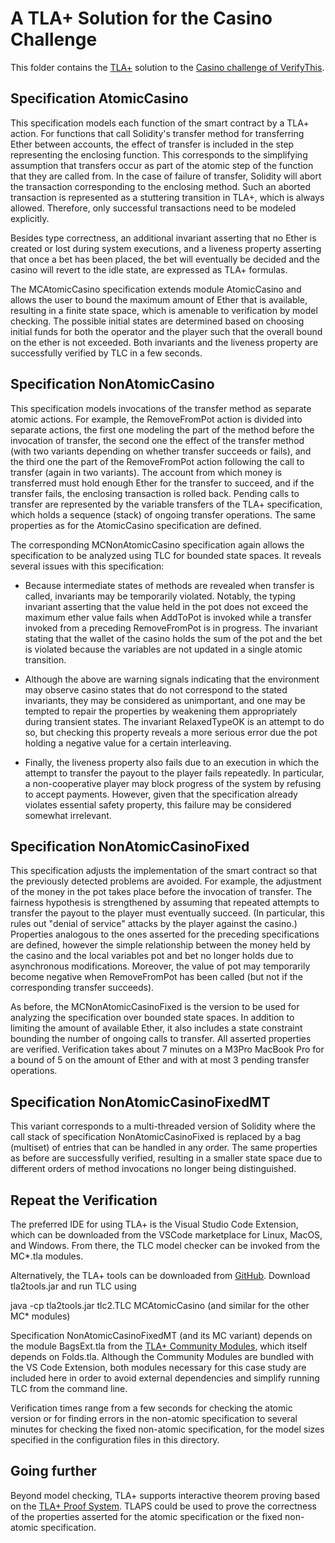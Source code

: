 # A TLA+ Solution for the Casino Challenge

This folder contains the [TLA+](https://foundation.tlapl.us) solution to the [Casino challenge of VerifyThis](https://verifythis.github.io/casino/). 

## Specification AtomicCasino

This specification models each function of the smart contract by a TLA+ action. For functions that call Solidity's transfer method for transferring Ether between accounts, the effect of transfer is included in the step representing the enclosing function. This corresponds to the simplifying assumption that transfers occur as part of the atomic step of the function that they are called from. In the case of failure of transfer, Solidity will abort the transaction corresponding to the enclosing method. Such an aborted transaction is represented as a stuttering transition in TLA+, which is always allowed. Therefore, only successful transactions need to be modeled explicitly.

Besides type correctness, an additional invariant asserting that no Ether is created or lost during system executions, and a liveness property asserting that once a bet has been placed, the bet will eventually be decided and the casino will revert to the idle state, are expressed as TLA+ formulas.

The MCAtomicCasino specification extends module AtomicCasino and allows the user to bound the maximum amount of Ether that is available, resulting in a finite state space, which is amenable to verification by model checking. The possible initial states are determined based on choosing initial funds for both the operator and the player such that the overall bound on the ether is not exceeded. Both invariants and the liveness property are successfully verified by TLC in a few seconds.

## Specification NonAtomicCasino

This specification models invocations of the transfer method as separate atomic actions. For example, the RemoveFromPot action is divided into separate actions, the first one modeling the part of the method before the invocation of transfer, the second one the effect of the transfer method (with two variants depending on whether transfer succeeds or fails), and the third one the part of the RemoveFromPot action following the call to transfer (again in two variants). The account from which money is transferred must hold enough Ether for the transfer to succeed, and if the transfer fails, the enclosing transaction is rolled back. Pending calls to transfer are represented by the variable transfers of the TLA+ specification, which holds a sequence (stack) of ongoing transfer operations. The same properties as for the AtomicCasino specification are defined.

The corresponding MCNonAtomicCasino specification again allows the specification to be analyzed using TLC for bounded state spaces. It reveals several issues with this specification:

- Because intermediate states of methods are revealed when transfer is called, invariants may be temporarily violated. Notably, the typing invariant asserting that the value held in the pot does not exceed the maximum ether value fails when AddToPot is invoked while a transfer invoked from a preceding RemoveFromPot is in progress. The invariant stating that the wallet of the casino holds the sum of the pot and the bet is violated because the variables are not updated in a single atomic transition.

- Although the above are warning signals indicating that the environment may observe casino states that do not correspond to the stated invariants, they may be considered as unimportant, and one may be tempted to repair the properties by weakening them appropriately during transient states. The invariant RelaxedTypeOK is an attempt to do so, but checking this property reveals a more serious error due the pot holding a negative value for a certain interleaving.

- Finally, the liveness property also fails due to an execution in which the attempt to transfer the payout to the player fails repeatedly. In particular, a non-cooperative player may block progress of the system by refusing to accept payments. However, given that the specification already violates essential safety property, this failure may be considered somewhat irrelevant.

## Specification NonAtomicCasinoFixed

This specification adjusts the implementation of the smart contract so that the previously detected problems are avoided. For example, the adjustment of the money in the pot takes place before the invocation of transfer. The fairness hypothesis is strengthened by assuming that repeated attempts to transfer the payout to the player must eventually succeed. (In particular, this rules out "denial of service" attacks by the player against the casino.) Properties analogous to the ones asserted for the preceding specifications are defined, however the simple relationship between the money held by the casino and the local variables pot and bet no longer holds due to asynchronous modifications. Moreover, the value of pot may temporarily become negative when RemoveFromPot has been called (but not if the corresponding transfer succeeds).

As before, the MCNonAtomicCasinoFixed is the version to be used for analyzing the specification over bounded state spaces. In addition to limiting the amount of available Ether, it also includes a state constraint bounding the number of ongoing calls to transfer. All asserted properties are verified. Verification takes about 7 minutes on a M3Pro MacBook Pro for a bound of 5 on the amount of Ether and with at most 3 pending transfer operations.

## Specification NonAtomicCasinoFixedMT

This variant corresponds to a multi-threaded version of Solidity where the call stack of specification NonAtomicCasinoFixed is replaced by a bag (multiset) of entries that can be handled in any order. The same properties as before are successfully verified, resulting in a smaller state space due to different orders of method invocations no longer being distinguished.

## Repeat the Verification

The preferred IDE for using TLA+ is the Visual Studio Code Extension, which can be downloaded from the VSCode marketplace for Linux, MacOS, and Windows. From there, the TLC model checker can be invoked from the MC*.tla modules.

Alternatively, the TLA+ tools can be downloaded from [GitHub](https://github.com/tlaplus/tlaplus/releases). Download tla2tools.jar and run TLC using

  java -cp tla2tools.jar tlc2.TLC MCAtomicCasino   (and similar for the other MC* modules)

Specification NonAtomicCasinoFixedMT (and its MC variant) depends on the module BagsExt.tla from the [TLA+ Community Modules](https://github.com/tlaplus/CommunityModules), which itself depends on Folds.tla. Although the Community Modules are bundled with the VS Code Extension, both modules necessary for this case study are included here in order to avoid external dependencies and simplify running TLC from the command line.

Verification times range from a few seconds for checking the atomic version or for finding errors in the non-atomic specification to several minutes for checking the fixed non-atomic specification, for the model sizes specified in the configuration files in this directory.

## Going further

Beyond model checking, TLA+ supports interactive theorem proving based on the [TLA+ Proof System](https://proofs.tlapl.us/). TLAPS could be used to prove the correctness of the properties asserted for the atomic specification or the fixed non-atomic specification.
